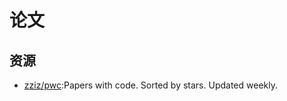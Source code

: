 # 论文

## 资源

* [zziz/pwc](https://github.com/zziz/pwc):Papers with code. Sorted by stars. Updated weekly.
